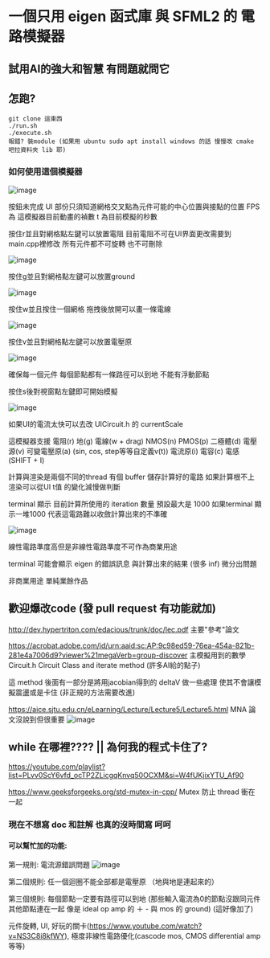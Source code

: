 # 一個只用 eigen 函式庫 與 SFML2 的 電路模擬器
## 試用AI的強大和智慧 有問題就問它
## 怎跑?
```
git clone 這東西
./run.sh
./execute.sh
報錯? 裝module (如果用 ubuntu sudo apt install windows 的話 慢慢改 cmake 吧拉資料夾 lib 耶)
```
### 如何使用這個模擬器
![image](https://github.com/user-attachments/assets/f07d33e3-190c-40be-a3eb-e17e9422aae8)

按鈕未完成 UI 部份只須知道網格交叉點為元件可能的中心位置與接點的位置 FPS 為 這模擬器目前動畫的禎數 t 為目前模擬的秒數

按住r並且對網格點左鍵可以放置電阻 目前電阻不可在UI界面更改需要到main.cpp裡修改 所有元件都不可旋轉 也不可刪除

![image](https://github.com/user-attachments/assets/5e2d5bf5-45f3-49d3-bafc-248e0f5445ac)

按住g並且對網格點左鍵可以放置ground

![image](https://github.com/user-attachments/assets/b91fb4f8-d816-4873-8e73-05c81fe3724f)

按住w並且按住一個網格 拖拽後放開可以畫一條電線

![image](https://github.com/user-attachments/assets/8da1559a-809f-476b-bd04-6b161513d852)

按住v並且對網格點左鍵可以放置電壓原

![image](https://github.com/user-attachments/assets/80c9f25b-2a0d-43fc-a253-96b6b103554c)

確保每一個元件 每個節點都有一條路徑可以到地 不能有浮動節點

按住s後對視窗點左鍵即可開始模擬

![image](https://github.com/user-attachments/assets/272ec462-0185-42cc-a408-e6ca58057b22)

如果UI的電流太快可以去改 UICircuit.h 的 currentScale

這模擬器支援 電阻(r) 地(g) 電線(w + drag) NMOS(n) PMOS(p) 二極體(d) 電壓源(v) 可變電壓原(a) (sin, cos, step等等自定義v(t)) 電流原(i) 電容(c) 電感(SHIFT + I)

計算與渲染是兩個不同的thread 有個 buffer 儲存計算好的電路 如果計算根不上渲染可以從UI t值 的變化減慢做判斷

terminal 顯示 目前計算所使用的 iteration 數量 預設最大是 1000 如果terminal 顯示一堆1000 代表這電路難以收斂計算出來的不準確

![image](https://github.com/user-attachments/assets/6ffed365-c2f2-41a8-b212-bc554a3eda39)

線性電路準度高但是非線性電路準度不可作為商業用途

terminal 可能會顯示 eigen 的錯誤訊息 與計算出來的結果 (很多 inf) 微分出問題

非商業用途 單純業餘作品

## 歡迎爆改code (發 pull request 有功能就加)
http://dev.hypertriton.com/edacious/trunk/doc/lec.pdf 主要"參考"論文

https://acrobat.adobe.com/id/urn:aaid:sc:AP:9c98ed59-76ea-454a-821b-281e4a7006d9?viewer%21megaVerb=group-discover 
主模擬用到的數學 Circuit.h Circuit Class and iterate method (許多AI給的點子)

這 method 後面有一部分是將用jacobian得到的 deltaV 做一些處理 使其不會讓模擬震盪或是卡住 (非正規的方法需要改進)

https://aice.sjtu.edu.cn/eLearning/Lecture/Lecture5/Lecture5.html MNA 論文沒說到但很重要
![image](https://github.com/user-attachments/assets/d4fd5df3-9256-4567-a6d0-4b3ea16f15cd)

## while 在哪裡???? || 為何我的程式卡住了?
https://youtube.com/playlist?list=PLvv0ScY6vfd_ocTP2ZLicgqKnvq50OCXM&si=W4fUKjixYTU_Af90

https://www.geeksforgeeks.org/std-mutex-in-cpp/ Mutex 防止 thread 衝在一起

### 現在不想寫 doc 和註解 也真的沒時間寫 呵呵

#### 可以幫忙加的功能:

第一規則:
電流源錯誤問題
![image](https://github.com/user-attachments/assets/35755f98-f009-4667-b0c1-2d07c45d8c47)

第二個規則: 任一個迴圈不能全部都是電壓原 （地與地是連起來的）

第三個規則: 每個節點一定要有路徑可以到地 (那些輸入電流為0的節點沒跟同元件其他節點連在一起 像是 ideal op amp 的 ＋ -  與 mos 的 ground) (這好像加了)

元件旋轉, UI, 好玩的關卡(https://www.youtube.com/watch?v=NS3C8i8kfWY), 極度非線性電路優化(cascode mos, CMOS differential amp等等)

